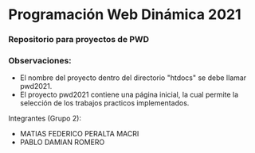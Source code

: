 # Programación Web Dinámica 2021

### Repositorio para proyectos de PWD

### Observaciones:
- El nombre del proyecto dentro del directorio "htdocs" se debe llamar pwd2021.
- El proyecto pwd2021 contiene una página inicial, la cual permite la selección de los trabajos practicos implementados.

Integrantes (Grupo 2):
 * MATIAS FEDERICO PERALTA MACRI
 * PABLO DAMIAN ROMERO
